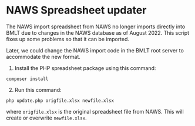 # NAWS Spreadsheet updater

The NAWS import spreadsheet from NAWS no longer imports directly into
BMLT due to changes in the NAWS database as of August 2022.  This
script fixes up some problems so that it can be imported.

Later, we could change the NAWS import code in the BMLT root server to accommodate the new format.



1. Install the PHP spreadsheet package using this command:

`composer install`

2. Run this command:

`php update.php origfile.xlsx newfile.xlsx`

where `origfile.xlsx` is the original spreadsheet file from NAWS.  This will create or overwrite `newfile.xlsx`.

